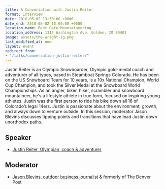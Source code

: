 ```yaml
---
title: A Conversation with Justin Reiter
format: Interview
date: 2018-05-02 13:30:00 +0000
date_end: 2018-05-02 15:00:00 +0000
location_name: Bent Gate Mountaineering
location_address: 1313 Washington Ave, Golden, CO 80401
image: assets/the-wright-ig.png
last_modified_at: now
layout: event
redirect_from:
- "/talks/conversation-justin-reiter/"
---
```

Justin Reiter is an Olympic Snowboarder, Olympic gold-medal coach and adventurer of all types, based in Steamboat Springs Colorado. He has been on the US Snowboard Team for 10 years, is a 10x National Champion, World Cup Champion, and took the Silver Medal at the Snowboard World Championships. As an angler, biker, hiker, scrambler and snowboard mountaineer, he's a lifestyle athlete in true form, focused on inspiring young athletes. Justin was the first person to ride his bike down all 16 of Colorado’s legal 14ers.  Justin is passionate about the environment, growth, and always down to venture outside. In this session, moderator Jason Blevins discusses tipping points and transitions that have lead Justin down unorthodox paths.

## Speaker
* [Justin Reiter, Olympian, coach & adventurer](https://www.denverpost.com/2018/02/24/justin-reiter-steamboat-coach-ester-ledecka-snowboard/)

## Moderator
* [Jason Blevins, outdoor business journalist](https://twitter.com/jasonblevins?lang=en) & formerly of The Denver Post
